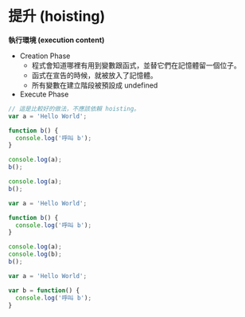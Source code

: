 # 提升 (hoisting)

**執行環境 (execution content)**

<!-- lexical environment 詞彙環境 -->

* Creation Phase
  * 程式會知道哪裡有用到變數跟函式，並替它們在記憶體留一個位子。
  * 函式在宣告的時候，就被放入了記憶體。
  * 所有變數在建立階段被預設成 undefined
* Execute Phase

```js
// 這是比較好的做法，不應該依賴 hoisting。
var a = 'Hello World';

function b() {
  console.log('呼叫 b');
}

console.log(a);
b();
```
<!-- Hellow World, 呼叫 b -->

```js
console.log(a);
b();

var a = 'Hello World';

function b() {
  console.log('呼叫 b');
}
```
<!-- undefined, 呼叫 b -->

```js
console.log(a);
console.log(b);
b();

var a = 'Hello World';

var b = function() {
  console.log('呼叫 b');
}
```
<!-- undefined, undefined, b is not a function -->